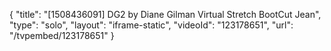 {
    "title": "[1508436091] DG2 by Diane Gilman Virtual Stretch BootCut Jean",
    "type": "solo",
    "layout": "iframe-static",
    "videoId": "123178651",
    "url": "\/tvpembed\/123178651"
}